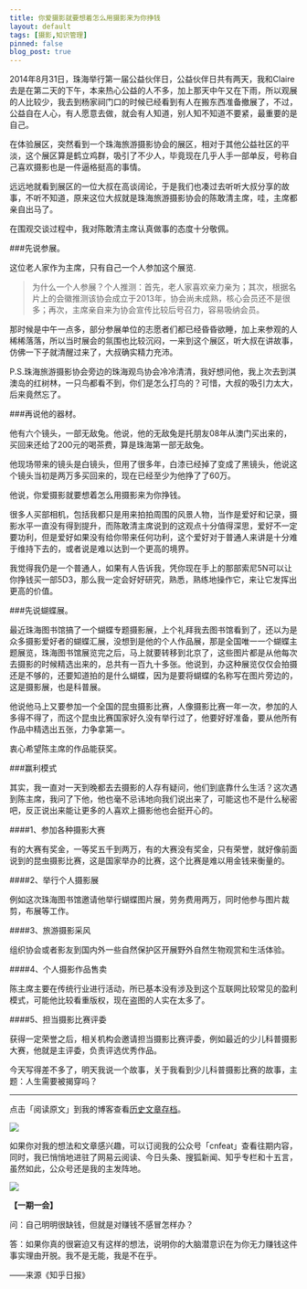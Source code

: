 ```yaml
---
title: 你爱摄影就要想着怎么用摄影来为你挣钱
layout: default
tags: [摄影,知识管理]
pinned: false
blog_post: true
---
```



2014年8月31日，珠海举行第一届公益伙伴日，公益伙伴日共有两天，我和Claire去是在第二天的下午，本来热心公益的人不多，加上那天中午又在下雨，所以观展的人比较少，我去到杨家祠门口的时候已经看到有人在搬东西准备撤展了，不过，公益自在人心，有人愿意去做，就会有人知道，别人知不知道不要紧，最重要的是自己。

在体验展区，突然看到一个珠海旅游摄影协会的展区，相对于其他公益社区的平淡，这个展区算是鹤立鸡群，吸引了不少人，毕竟现在几乎人手一部单反，号称自己喜欢摄影也是一件逼格挺高的事情。

远远地就看到展区的一位大叔在高谈阔论，于是我们也凑过去听听大叔分享的故事，不听不知道，原来这位大叔就是珠海旅游摄影协会的陈敢清主席，哇，主席都亲自出马了。

在围观交谈过程中，我对陈敢清主席认真做事的态度十分敬佩。

###先说参展。

这位老人家作为主席，只有自己一个人参加这个展览.

>为什么一个人参展？个人推测：首先，老人家喜欢亲力亲为；其次，根据名片上的会徽推测该协会成立于2013年，协会尚未成熟，核心会员还不是很多；再次，主席亲自来为协会宣传比较后号召力，容易吸纳会员。

那时候是中午一点多，部分参展单位的志愿者们都已经昏昏欲睡，加上来参观的人稀稀落落，所以当时展会的氛围也比较沉闷，一来到这个展区，听大叔在讲故事，仿佛一下子就清醒过来了，大叔确实精力充沛。

P.S.珠海旅游摄影协会旁边的珠海观鸟协会冷冷清清，我好想问他，我上次去到淇澳岛的红树林，一只鸟都看不到，你们是怎么打鸟的？可惜，大叔的吸引力太大，后来竟然忘了。

###再说他的器材。

他有六个镜头，一部无敌兔。他说，他的无敌兔是托朋友08年从澳门买出来的，买回来还给了200元的喝茶费，算是珠海第一部无敌兔。

他现场带来的镜头是白镜头，但用了很多年，白漆已经掉了变成了黑镜头，他说这个镜头当初是两万多买回来的，现在已经至少为他挣了了60万。

他说，你爱摄影就要想着怎么用摄影来为你挣钱。

很多人买部相机，包括我都只是用来拍拍周围的风景人物，当作是爱好和记录，摄影水平一直没有得到提升，而陈敢清主席说到的这观点十分值得深思，爱好不一定要功利，但是爱好如果没有给你带来任何功利，这个爱好对于普通人来讲是十分难于维持下去的，或者说是难以达到一个更高的境界。

我觉得我仍是一个普通人，如果有人告诉我，凭你现在手上的那部索尼5N可以让你挣钱买一部5D3，那么我一定会好好研究，熟悉，熟练地操作它，来让它发挥出更高的价值。

###先说蝴蝶展。

最近珠海图书馆搞了一个蝴蝶专题摄影展，上个礼拜我去图书馆看到了，还以为是众多摄影爱好者的蝴蝶汇展，没想到是他的个人作品展，那是全国唯一一个蝴蝶主题展览，珠海图书馆展览完之后，马上就要转移到北京了，这些图片都是从他每次去摄影的时候精选出来的，总共有一百九十多张。他说到，办这种展览仅仅会拍摄还是不够的，还要知道拍的是什么蝴蝶，因为是要将蝴蝶的名称写在图片旁边的，这是摄影展，也是科普展。

他说他马上又要参加一个全国的昆虫摄影比赛，人像摄影比赛一年一次，参加的人多得不得了，而这个昆虫比赛国家好久没有举行过了，他要好好准备，要从他所有作品中精选出五张，力争拿第一。

衷心希望陈主席的作品能获奖。

###赢利模式

其实，我一直对一天到晚都去去摄影的人存有疑问，他们到底靠什么生活？这次遇到陈主席，我问了下他，他也毫不忌讳地向我们说出来了，可能这也不是什么秘密吧，反正说出来能让更多的人喜欢上摄影他也会挺开心的。

####1、参加各种摄影大赛

有的大赛有奖金，一等奖五千到两万，有的大赛没有奖金，只有荣誉，就好像前面说到的昆虫摄影比赛，这是国家举办的比赛，这个比赛是难以用金钱来衡量的。

####2、举行个人摄影展

例如这次珠海图书馆邀请他举行蝴蝶图片展，劳务费用两万，同时他参与图片裁剪，布展等工作。

####3、旅游摄影采风

组织协会或者影友到国内外一些自然保护区开展野外自然生物观赏和生活体验。

####4、个人摄影作品售卖

陈主席主要在传统行业进行活动，所已基本没有涉及到这个互联网比较常见的盈利模式，可能他比较看重版权，现在盗图的人实在太多了。

####5、担当摄影比赛评委

获得一定荣誉之后，相关机构会邀请担当摄影比赛评委，例如最近的少儿科普摄影大赛，他就是主评委，负责评选优秀作品。

今天写得差不多了，明天我说一个故事，关于我看到少儿科普摄影比赛的故事，主题：人生需要被揭穿吗？



----

点击「阅读原文」到我的博客查看[历史文章存档](http://cnfeat.com)。

![](http://cnfeat.qiniudn.com/mHDSX.png)

如果你对我的想法和文章感兴趣，可以订阅我的公众号「cnfeat」查看往期内容，同时，我已悄悄地进驻了网易云阅读、今日头条、搜狐新闻、知乎专栏和十五言，虽然如此，公众号还是我的主发阵地。

![](http://cnfeat.qiniudn.com/signitrue-2014-07-11.png)


**【一期一会】**

问：自己明明很缺钱，但就是对赚钱不感冒怎样办？

答：如果你真的很窘迫又有这样的想法，说明你的大脑潜意识在为你无力赚钱这件事实理由开脱。我不是无能，我是不在乎。


——来源《知乎日报》












